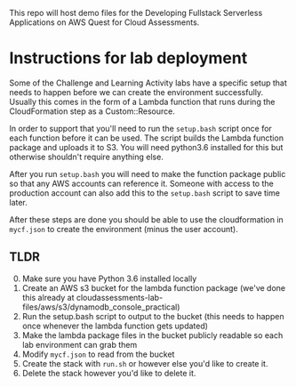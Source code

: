 This repo will host demo files for the Developing Fullstack Serverless Applications on AWS Quest for Cloud Assessments.

# Instructions for lab deployment

Some of the Challenge and Learning Activity labs have a specific setup that needs to happen before we can create the environment successfully. Usually this comes in the form of a Lambda function that runs during the CloudFormation step as a Custom::Resource. 

In order to support that you'll need to run the `setup.bash` script once for each function before it can be used. The script builds the Lambda function package and uploads it to S3. You will need python3.6 installed for this but otherwise shouldn't require anything else.

After you run `setup.bash` you will need to make the function package public so that any AWS accounts can reference it. Someone with access to the production account can also add this to the `setup.bash` script to save time later.

After these steps are done you should be able to use the cloudformation in `mycf.json` to create the environment (minus the user account).

## TLDR

0. Make sure you have Python 3.6 installed locally
1. Create an AWS s3 bucket for the lambda function package (we've done this already at cloudassessments-lab-files/aws/s3/dynamodb_console_practical)
2. Run the setup.bash script to output to the bucket (this needs to happen once whenever the lambda function gets updated)
3. Make the lambda package files in the bucket publicly readable so each lab environment can grab them
4. Modify `mycf.json` to read from the bucket
5. Create the stack with `run.sh` or however else you'd like to create it.
6. Delete the stack however you'd like to delete it.